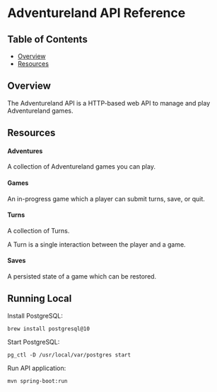 # Adventureland API Reference

## Table of Contents

* [Overview](#overview)
* [Resources](#resources)

## Overview

The Adventureland API is a HTTP-based web API to manage and play Adventureland games.

## Resources

#### Adventures

A collection of Adventureland games you can play.

#### Games

An in-progress game which a player can submit turns, save, or quit.

#### Turns

A collection of Turns.

A Turn is a single interaction between the player and a game.
 
#### Saves

A persisted state of a game which can be restored.

## Running Local

Install PostgreSQL:

`brew install postgresql@10 `

Start PostgreSQL:

`pg_ctl -D /usr/local/var/postgres start`

Run API application:

`mvn spring-boot:run`